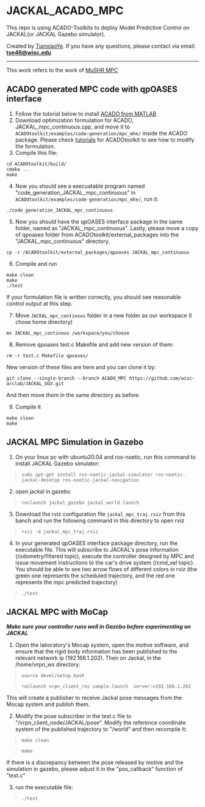 # JACKAL_ACADO_MPC 
This repo is using ACADO-Toolkits to deploy Model Predictive Control on JACKAL(or JACKAL Gazebo simulator).

Created by [TianxiaoYe](https://github.com/fuwafuwaboom). If you have any questions, please contact via email: **tye46@wisc.edu**
***
This work refers to the work of [MuSHR MPC](https://github.com/wisc-arclab/arclab_vehicles/tree/ACADO-MPC?tab=readme-ov-file)
## ACADO generated MPC code with qpOASES interface
1. Follow the tutorial below to install [ACADO from MATLAB](https://acado.github.io/matlab_overview.html)
2. Download optimization formulation for ACADO, JACKAL_mpc_continuous.cpp, and move it to `ACADOtoolkit/examples/code-generation/mpc_mhe/` inside the ACADO package. Please check [tutorials](https://acado.github.io/matlab_overview.html) for ACADOtoolkit to see how to modify the formulation.
3. Compile this file:
```
cd ACADOtoolkit/build/
cmake ..
make
```
4. Now you should see a execuatable program named "code_generation_JACKAL_mpc_continuous" in `ACADOtoolkit/examples/code-generation/mpc_mhe/`, run it:
```
./code_generation_JACKAL_mpc_continuous
```
5. Now you should have the qpOASES interface package in the same folder, named as "JACKAL_mpc_continuous". Lastly, please move a copy of qpoases folder from ACADOtoolkit/external_packages into the "JACKAL_mpc_continuous" directory.
```
cp -r /ACADOtoolkit/external_packages/qpoases JACKAL_mpc_continuous
```
6. Compile and run
```
make clean
make
./test
```
If your formulation file is written correctly, you should see reasonable control output at this step.

7. Move `JACKAL_mpc_continous` folder in a new folder as our workspace (I chose home directory)
```
mv JACKAL_mpc_continous /workspace/you/choose
```
8. Remove qpoases test.c Makefile and add new version of them:
```
rm -r test.c Makefile qpoases/
```
New version of these files are here and you can clone it by:
```
git clone --single-branch --branch ACADO_MPC https://github.com/wisc-arclab/JACKAL_UGV.git
```
And then move them in the same directory as before.

9. Compile it
```
make clean
make
```
## JACKAL MPC Simulation in Gazebo

1. On your linux pc with ubuntu20.04 and ros-noetic, run this command to install JACKAL Gazebo simulator: 
> `sudo apt-get install ros-noetic-jackal-simulator ros-noetic-jackal-desktop ros-noetic-jackal-navigation`
2. open jackal in gazebo
> `roslaunch jackal_gazebo jackal_world.launch`
3. Download the rviz configuration file `jackal_mpc_traj.rviz` from this banch and run the following command in this directory to open rviz
> `rviz -d jackal_mpc_traj.rviz`
4. In your generated qpOASES interface package directory, run the executable file. This will subscribe to JACKAL's pose information (/odometry/filtered topic), execute the controller designed by MPC and issue movement instructions to the car's drive system (/cmd_vel topic). You should be able to see two arrow flows of different colors in rviz (the green one represents the scheduled trajectory, and the red one represents the mpc predicted trajectory)
> `./test`

## JACKAL MPC with MoCap
_**Make sure your controller runs well in Gazebo before experimenting on JACKAL**_

1. Open the laboratory's Mocap system, open the motive software, and ensure that the rigid body information has been published to the relevant network ip (192.168.1.202). Then on Jackal, in the /home/vrpn_ws directory:
> `source devel/setup.bash`

> `roslaunch vrpn_client_ros sample.launch  server:=192.168.1.202`

This will create a publisher to receive Jackal pose messages from the Mocap system and publish them.

2. Modify the pose subscriber in the test.c file to "/vrpn_client_node/JACKAL/pose". Modify the reference coordinate system of the published trajectory to "/world" and then recompile it:
> `make clean`

> `make`

If there is a discrepancy between the pose released by motive and the simulation in gazebo, please adjust it in the "pos_callback" function of "test.c"

3. run the executable file:
> `./test`
